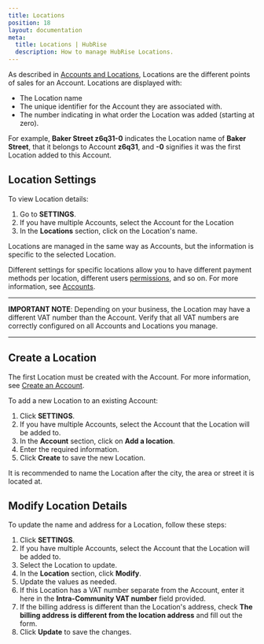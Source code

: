 ```yaml
---
title: Locations
position: 18
layout: documentation
meta:
  title: Locations | HubRise
  description: How to manage HubRise Locations.
---
```


As described in [Accounts and Locations](/docs/terminology/#accounts-and-locations), Locations are the different points of sales for an Account. Locations are displayed with:

- The Location name
- The unique identifier for the Account they are associated with.
- The number indicating in what order the Location was added (starting at zero).

For example, **Baker Street z6q31-0** indicates the Location name of **Baker Street**, that it belongs to Account **z6q31**, and **-0** signifies it was the first Location added to this Account.

## Location Settings

To view Location details:

1. Go to **SETTINGS**.
1. If you have multiple Accounts, select the Account for the Location
1. In the **Locations** section, click on the Location's name.

Locations are managed in the same way as Accounts, but the information is specific to the selected Location.

Different settings for specific locations allow you to have different payment methods per location, different users [permissions](/docs/permissions), and so on. For more information, see [Accounts](/docs/account/).

---

**IMPORTANT NOTE**: Depending on your business, the Location may have a different VAT number than the Account. Verify that all VAT numbers are correctly configured on all Accounts and Locations you manage.

---

## Create a Location

The first Location must be created with the Account. For more information, see [Create an Account](/docs/account/#create-an-account).

To add a new Location to an existing Account:

1. Click **SETTINGS**.
1. If you have multiple Accounts, select the Account that the Location will be added to.
1. In the **Account** section, click on **Add a location**.
1. Enter the required information.
1. Click **Create** to save the new Location.

It is recommended to name the Location after the city, the area or street it is located at.

## Modify Location Details

To update the name and address for a Location, follow these steps:

1. Click **SETTINGS**.
1. If you have multiple Accounts, select the Account that the Location will be added to.
1. Select the Location to update.
1. In the **Location** section, click **Modify**.
1. Update the values as needed.
1. If this Location has a VAT number separate from the Account, enter it here in the **Intra-Community VAT number** field provided.
1. If the billing address is different than the Location's address, check **The billing address is different from the location address** and fill out the form.
1. Click **Update** to save the changes.
